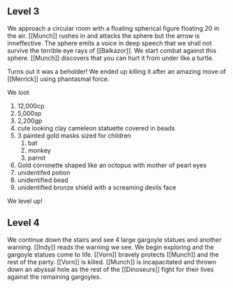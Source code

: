 ## Level 3

We approach a circular room with a floating spherical figure floating 20 in the air. [[Munch]] rushes in and attacks the sphere but the arrow is inneffective. The sphere emits a voice in deep speech that we shall not survive the terrible eye rays of [[Balkazor]]. We start combat against this sphere. [[Munch]] discovers that you can hurt it from under like a turtle.

Turns out it was a beholder! We ended up killing it after an amazing move of [[Merrick]] using phantasmal force.

We loot
1. 12,000cp
2. 5,000sp
3. 2,200gp
4. cute looking clay cameleon statuette covered in beads
5. 3 painted gold masks sized for children
	1. bat
	2. monkey
	3. parrot
6. Gold corronette shaped like an octopus with mother of pearl eyes
7. unidentifed potion
8. unidentified bead
9. unidentified bronze shield with a screaming devils face

We level up!

## Level 4

We continue down the stairs and see 4 large gargoyle statues and another warning. [[Indy]] reads the warning we see. We begin exploring and the gargoyle statues come to life. [[Vorn]] bravely protects [[Munch]] and the rest of the party. [[Vorn]] is killed. [[Munch]] is incapacitated and thrown down an abyssal hole as the rest of the [[Dinoseurs]] fight for their lives against the remaining gargoyles.